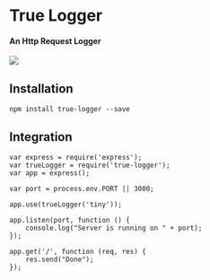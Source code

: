 # True Logger  
#### An Http Request Logger

<img src="https://travis-ci.org/Mujib517/true-logger.svg?branch=master"/>
 
## Installation
    npm install true-logger --save

## Integration
    var express = require('express');
    var trueLogger = require('true-logger');
    var app = express();

    var port = process.env.PORT || 3000;

    app.use(trueLogger('tiny'));

    app.listen(port, function () {
        console.log("Server is running on " + port);
    });

    app.get('/', function (req, res) {
        res.send("Done");
    });